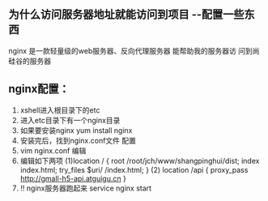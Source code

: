 ## 为什么访问服务器地址就能访问到项目  --配置一些东西

nginx  是一款轻量级的web服务器、反向代理服务器
能帮助我的服务器访 问到尚硅谷的服务器


## nginx配置：
1. xshell进入根目录下的etc
2. 进入etc目录下有一个nginx目录
3. 如果要安装nginx yum install nginx
4. 安装完后，找到nginx.conf文件 配置
5. vim nginx.conf 编辑
6. 编辑如下两项
(1)location / {
     root  /root/jch/www/shangpinghui/dist;
     index index.html;
     try_files $uri/ /index.html;
 }
(2) location /api {
    proxy_pass http://gmall-h5-api.atguigu.cn
}
6. !! nginx服务器跑起来
service nginx start